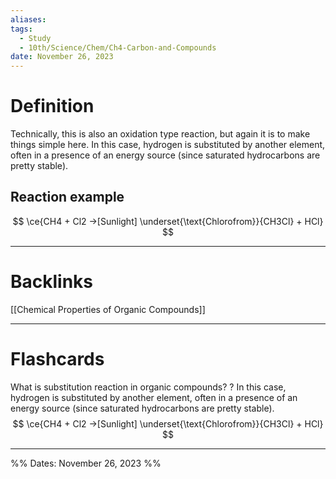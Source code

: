 ```yaml
---
aliases: 
tags:
  - Study
  - 10th/Science/Chem/Ch4-Carbon-and-Compounds
date: November 26, 2023
---
```

# Definition
Technically, this is also an oxidation type reaction, but again it is to make things simple here.
In this case, hydrogen is substituted by another element, often in a presence of an energy source (since saturated hydrocarbons are pretty stable).
## Reaction example
$$
\ce{CH4 + Cl2 ->[Sunlight] \underset{\text{Chlorofrom}}{CH3Cl} + HCl}
$$

---
# Backlinks
[[Chemical Properties of Organic Compounds]]

---
# Flashcards

What is substitution reaction in organic compounds?
?
In this case, hydrogen is substituted by another element, often in a presence of an energy source (since saturated hydrocarbons are pretty stable).
$$
\ce{CH4 + Cl2 ->[Sunlight] \underset{\text{Chlorofrom}}{CH3Cl} + HCl}
$$
<!--SR:!2024-04-03,61,220-->

---

%%
Dates: November 26, 2023
%%